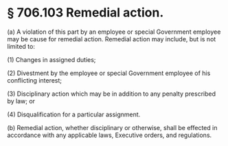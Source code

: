 # § 706.103   Remedial action.

(a) A violation of this part by an employee or special Government employee may be cause for remedial action. Remedial action may include, but is not limited to: 


(1) Changes in assigned duties; 


(2) Divestment by the employee or special Government employee of his conflicting interest; 


(3) Disciplinary action which may be in addition to any penalty prescribed by law; or 


(4) Disqualification for a particular assignment. 


(b) Remedial action, whether disciplinary or otherwise, shall be effected in accordance with any applicable laws, Executive orders, and regulations. 




